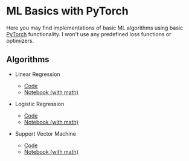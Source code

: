 # ML Basics with PyTorch

Here you may find implementations of basic ML algorithms using basic
[PyTorch](https://pytorch.org/) functionality.
I won't use any predefined loss functions or optimizers.

## Algorithms
- Linear Regression
    - [Code](https://github.com/auhide/ml-basics-pytorch/blob/main/algos/linear_regression.py)
    - [Notebook (with math)](https://github.com/auhide/ml-basics-pytorch/blob/main/notebooks/Linear%20Regression.ipynb)

- Logistic Regression
    - [Code](https://github.com/auhide/ml-basics-pytorch/blob/main/algos/logistic_regression.py)
    - [Notebook (with math)](https://github.com/auhide/ml-basics-pytorch/blob/main/notebooks/Logistic%20Regression.ipynb)

- Support Vector Machine
    - [Code](https://github.com/auhide/ml-basics-pytorch/blob/main/algos/svm.py)
    - [Notebook (with math)]()